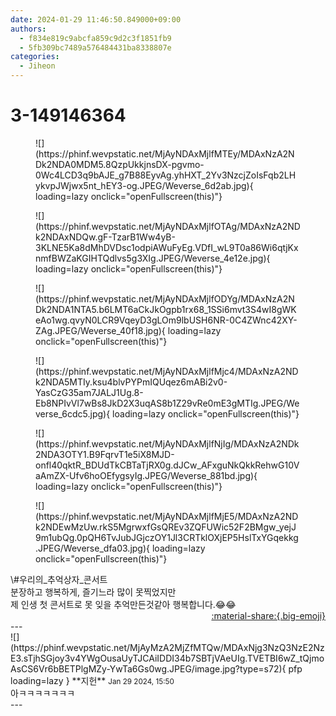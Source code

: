 ```yaml
---
date: 2024-01-29 11:46:50.849000+09:00
authors:
  - f834e819c9abcfa859c9d2c3f1851fb9
  - 5fb309bc7489a576484431ba8338807e
categories:
  - Jiheon
---
```


# 3-149146364

<div class="post-container" markdown="1">
<div class="content-container md-sidebar__scrollwrap" markdown="1">


<figure markdown="1">
![](https://phinf.wevpstatic.net/MjAyNDAxMjlfMTEy/MDAxNzA2NDk2NDA0MDM5.8QzpUkkjnsDX-pgvmo-0Wc4LCD3q9bAJE_g7B88EyvAg.yhHXT_2Yv3NzcjZoIsFqb2LHykvpJWjwx5nt_hEY3-og.JPEG/Weverse_6d2ab.jpg){ loading=lazy onclick="openFullscreen(this)"}
</figure>

<figure markdown="1">
![](https://phinf.wevpstatic.net/MjAyNDAxMjlfOTAg/MDAxNzA2NDk2NDAxNDQw.gF-TzarB1Ww4yB-3KLNE5Ka8dMhDVDsc1odpiAWuFyEg.VDfI_wL9T0a86Wi6qtjKxnmfBWZaKGIHTQdlvs5g3XIg.JPEG/Weverse_4e12e.jpg){ loading=lazy onclick="openFullscreen(this)"}
</figure>

<figure markdown="1">
![](https://phinf.wevpstatic.net/MjAyNDAxMjlfODYg/MDAxNzA2NDk2NDA1NTA5.b6LMT6aCkJkOgpb1rx68_1SSi6mvt3S4wI8gWKeAo1wg.qvyN0LCR9VqeyD3gLOm9lbUSH6NR-0C4ZWnc42XY-ZAg.JPEG/Weverse_40f18.jpg){ loading=lazy onclick="openFullscreen(this)"}
</figure>

<figure markdown="1">
![](https://phinf.wevpstatic.net/MjAyNDAxMjlfMjc4/MDAxNzA2NDk2NDA5MTIy.ksu4blvPYPmIQUqez6mABi2v0-YasCzG35am7JALJ1Ug.8-Eb8NPIvVl7wBs8JkD2X3uqAS8b1Z29vRe0mE3gMTIg.JPEG/Weverse_6cdc5.jpg){ loading=lazy onclick="openFullscreen(this)"}
</figure>

<figure markdown="1">
![](https://phinf.wevpstatic.net/MjAyNDAxMjlfNjIg/MDAxNzA2NDk2NDA3OTY1.B9FqrvT1e5iX8MJD-onfl40qktR_BDUdTkCBTaTjRX0g.dJCw_AFxguNkQkkRehwG10VaAmZX-Ufv6hoOEfygsyIg.JPEG/Weverse_881bd.jpg){ loading=lazy onclick="openFullscreen(this)"}
</figure>

<figure markdown="1">
![](https://phinf.wevpstatic.net/MjAyNDAxMjlfMjE5/MDAxNzA2NDk2NDEwMzUw.rkS5MgrwxfGsQREv3ZQFUWic52F2BMgw_yejJ9m1ubQg.0pQH6TvJubJGjczOY1Jl3CRTklOXjEP5HslTxYGqekkg.JPEG/Weverse_dfa03.jpg){ loading=lazy onclick="openFullscreen(this)"}
</figure>
\#우리의_추억상자_콘서트 <br>분장하고 행복하게, 즐기느라 많이 못찍었지만<br>제 인생 첫 콘서트로 못 잊을 추억만든것같아 행복합니다.😂😂

</div>
</div>

<div style="text-align: right;" markdown="1">
<a href="https://weverse.io/fromis9/fanpost/3-149146364" style="text-align: right;">:material-share:{.big-emoji}</a>
</div>
---

<div class="comments-container md-sidebar__scrollwrap" markdown="1">
<div class="comment" markdown="1">
<div class='id-container' markdown="1">
![](https://phinf.wevpstatic.net/MjAyMzA2MjZfMTQw/MDAxNjg3NzQ3NzE2NzE3.sTjhSGjoy3v4YWgOusaUyTJCAiIDDI34b7SBTjVAeUIg.TVETBI6wZ_tQjmoAsCS6Vr6bBETPlgMZy-YwTa6Gs0wg.JPEG/image.jpg?type=s72){ pfp loading=lazy }
**<span class="artist">지헌</span>** <small>Jan 29 2024, 15:50</small><br>
</div>
<div class='comment-body' markdown="1">
아ㅋㅋㅋㅋㅋㅋㅋ
</div>
</div>
</div>
---

